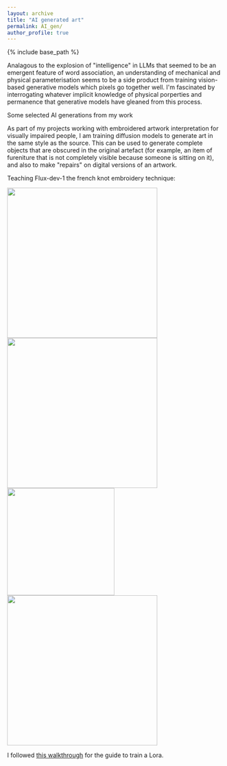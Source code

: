 ```yaml
---
layout: archive
title: "AI generated art"
permalink: AI_gen/
author_profile: true
---
```



{% include base_path %}

Analagous to the explosion of "intelligence" in LLMs that seemed to be an emergent feature of word association, an understanding of mechanical and physical parameterisation seems to be a side product from training vision-based generative models which pixels go together well. I'm fascinated by interrogating whatever implicit knowledge of physical porperties and permanence that generative models have gleaned from this process.

Some selected AI generations from my work

As part of my projects working with embroidered artwork interpretation for visually impaired people, I am training diffusion models to generate art in the same style as the source. This can be used to generate complete objects that are obscured in the original artefact (for example, an item of fureniture that is not completely visible because someone is sitting on it), and also to make "repairs" on digital versions of an artwork.

Teaching Flux-dev-1 the french knot embroidery technique:

<img src="/images/red_head.gif" style="height:350px;">
<img src="/images/bear_house.gif" style="height:350px;">
<img src="/images/sign_holder.gif" width="250" height="250">
<img src="/images/work_lightning.gif" style="height:350px;">

I followed [this walkthrough](https://www.stablediffusiontutorials.com/2024/08/flux-lora.html#downloading-the-models) for the guide to train a Lora.


